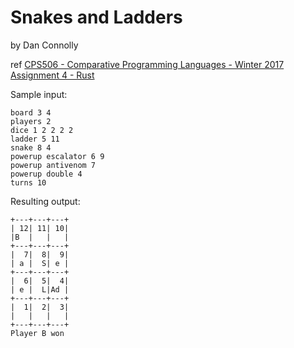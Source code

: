 # Snakes and Ladders

by Dan Connolly

ref
[CPS506 - Comparative Programming Languages - Winter 2017](http://cps506.sarg.ryerson.ca/)
[Assignment 4 - Rust](http://cps506.sarg.ryerson.ca/w2017/Assignments/a4.html)

Sample input:

    board 3 4
    players 2
    dice 1 2 2 2 2
    ladder 5 11
    snake 8 4
    powerup escalator 6 9
    powerup antivenom 7
    powerup double 4
    turns 10


Resulting output:

    +---+---+---+
    | 12| 11| 10|
    |B  |   |   |
    +---+---+---+
    |  7|  8|  9|
    | a |  S| e |
    +---+---+---+
    |  6|  5|  4|
    | e |  L|Ad |
    +---+---+---+
    |  1|  2|  3|
    |   |   |   |
    +---+---+---+
    Player B won
